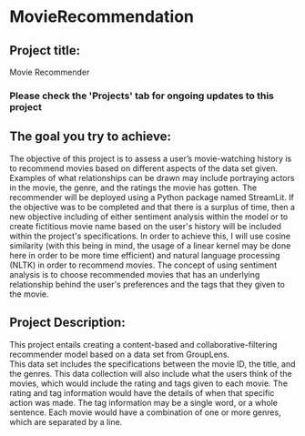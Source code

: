 # MovieRecommendation
## Project title:
Movie Recommender

### Please check the 'Projects' tab for ongoing updates to this project

## The goal you try to achieve:
The objective of this project is to assess a user’s movie-watching history is to recommend movies based on different aspects of the data set given. Examples of what relationships can be drawn may include portraying actors in the movie, the genre, and the ratings the movie has gotten.  The recommender will be deployed using a Python package named StreamLit. If the objective was to be completed and that there is a surplus of time, then a new objective including of either sentiment analysis within the model or to create fictitious movie name based on the user's history will be included within the project's specifications. In order to achieve this, I will use cosine similarity (with this being in mind, the usage of a linear kernel may be done here in order to be more time efficient) and natural language processing (NLTK) in order to recommend movies. The concept of using sentiment analysis is to choose recommended movies that has an underlying relationship behind the user's preferences and the tags that they given to the movie. 

## Project Description: 
This project entails creating a content-based and collaborative-filtering recommender model based on a data set from GroupLens.  
This data set includes the specifications between the movie ID, the title, and the genres. This data collection will also include what the users think of the movies, which would include the rating and tags given to each movie. The rating and tag information would have the details of when that specific action was made. The tag information may be a single word, or a whole sentence. Each movie would have a combination of one or more genres, which are separated by a line. 


